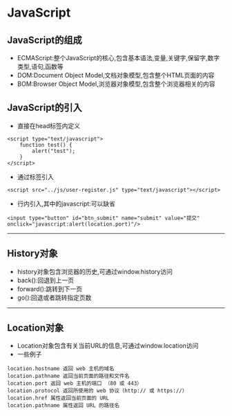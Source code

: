 # JavaScript
## JavaScript的组成
- ECMAScript:整个JavaScript的核心,包含基本语法,变量,关键字,保留字,数字类型,语句,函数等
- DOM:Document Object Model,文档对象模型,包含整个HTML页面的内容
- BOM:Browser Object Model,浏览器对象模型,包含整个浏览器相关的内容
## JavaScript的引入
- 直接在head标签内定义
>
    <script type="text/javascript">
        function test() {
            alert("test");
        }
    </script>
- 通过标签引入
>
    <script src="../js/user-register.js" type="text/javascript"></script>
- 行内引入,其中的javascript:可以缺省
>
    <input type="button" id="btn_submit" name="submit" value="提交" onclick="javascript:alert(location.port)"/>
---
## History对象
- history对象包含浏览器的历史,可通过window.history访问
- back():回退到上一页
- forward():跳转到下一页
- go():回退或者跳转指定页数
---
## Location对象
- Location对象包含有关当前URL的信息,可通过window.location访问
- 一些例子
>
    location.hostname 返回 web 主机的域名 
    location.pathname 返回当前页面的路径和文件名 
    location.port 返回 web 主机的端口 （80 或 443） 
    location.protocol 返回所使用的 web 协议（http:// 或 https://）
    location.href 属性返回当前页面的 URL 
    location.pathname 属性返回 URL 的路径名


